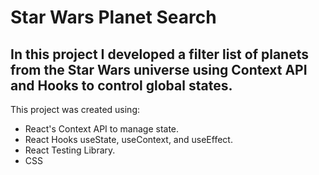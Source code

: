 # Star Wars Planet Search

In this project I developed a filter list of planets from the Star Wars universe using Context API and Hooks to control global states.
--

This project was created using:

- React's Context API to manage state.
- React Hooks useState, useContext, and useEffect.
- React Testing Library.
- CSS


